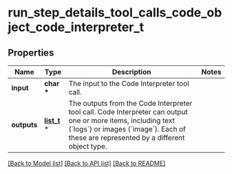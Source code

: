 # run_step_details_tool_calls_code_object_code_interpreter_t

## Properties
Name | Type | Description | Notes
------------ | ------------- | ------------- | -------------
**input** | **char \*** | The input to the Code Interpreter tool call. | 
**outputs** | [**list_t**](run_step_details_tool_calls_code_object_code_interpreter_outputs_inner.md) \* | The outputs from the Code Interpreter tool call. Code Interpreter can output one or more items, including text (&#x60;logs&#x60;) or images (&#x60;image&#x60;). Each of these are represented by a different object type. | 

[[Back to Model list]](../README.md#documentation-for-models) [[Back to API list]](../README.md#documentation-for-api-endpoints) [[Back to README]](../README.md)



